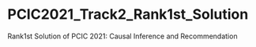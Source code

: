 # PCIC2021_Track2_Rank1st_Solution
Rank1st Solution of PCIC 2021: Causal Inference and Recommendation 
